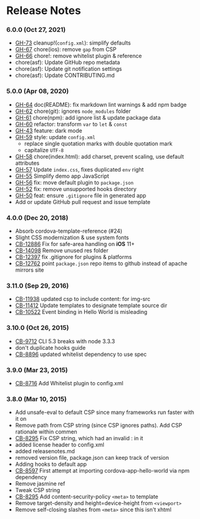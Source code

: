 <!--
#
# Licensed to the Apache Software Foundation (ASF) under one
# or more contributor license agreements.  See the NOTICE file
# distributed with this work for additional information
# regarding copyright ownership.  The ASF licenses this file
# to you under the Apache License, Version 2.0 (the
# "License"); you may not use this file except in compliance
# with the License.  You may obtain a copy of the License at
# 
# http://www.apache.org/licenses/LICENSE-2.0
# 
# Unless required by applicable law or agreed to in writing,
# software distributed under the License is distributed on an
# "AS IS" BASIS, WITHOUT WARRANTIES OR CONDITIONS OF ANY
#  KIND, either express or implied.  See the License for the
# specific language governing permissions and limitations
# under the License.
#
-->
# Release Notes

### 6.0.0 (Oct 27, 2021)

* [GH-73](https://github.com/apache/cordova-app-hello-world/pull/73) cleanup!(`config.xml`): simplify defaults
* [GH-67](https://github.com/apache/cordova-app-hello-world/pull/67) chore(ios): remove `gap` from CSP
* [GH-66](https://github.com/apache/cordova-app-hello-world/pull/66) chore!: remove whitelist plugin & reference
* chore(asf): Update GitHub repo metadata
* chore(asf): Update git notification settings
* chore(asf): Update CONTRIBUTING.md

### 5.0.0 (Apr 08, 2020)

* [GH-64](https://github.com/apache/cordova-app-hello-world/pull/64) doc(README): fix markdown lint warnings & add npm badge
* [GH-62](https://github.com/apache/cordova-app-hello-world/pull/62) chore(git): ignores `node_modules` folder
* [GH-61](https://github.com/apache/cordova-app-hello-world/pull/61) chore(npm): add ignore list & update package data
* [GH-60](https://github.com/apache/cordova-app-hello-world/pull/60) refactor: transform `var` to `let` & `const`
* [GH-43](https://github.com/apache/cordova-app-hello-world/pull/43) feature: dark mode
* [GH-59](https://github.com/apache/cordova-app-hello-world/pull/59) style: update `config.xml`
  * replace single quotation marks with double quotation mark
  * capitalize `UTF-8`
* [GH-58](https://github.com/apache/cordova-app-hello-world/pull/58) chore(index.html): add charset, prevent scaling, use default attributes
* [GH-57](https://github.com/apache/cordova-app-hello-world/pull/57) Update `index.css`, fixes duplicated `env` right
* [GH-55](https://github.com/apache/cordova-app-hello-world/pull/55) Simplify demo app JavaScript
* [GH-56](https://github.com/apache/cordova-app-hello-world/pull/56) fix: move default plugin to `package.json`
* [GH-52](https://github.com/apache/cordova-app-hello-world/pull/52) fix: remove unsupported hooks directory
* [GH-50](https://github.com/apache/cordova-app-hello-world/pull/50) feat: ensure `.gitignore` file in generated app
* Add or update GitHub pull request and issue template

### 4.0.0 (Dec 20, 2018)
* Absorb cordova-template-reference (#24)
* Slight CSS modernization & use system fonts
* [CB-12886](https://issues.apache.org/jira/browse/CB-12886) Fix for safe-area handling on **iOS** 11+
* [CB-14098](https://issues.apache.org/jira/browse/CB-14098) Remove unused res folder
* [CB-12397](https://issues.apache.org/jira/browse/CB-12397) fix .gitignore for plugins & platforms
* [CB-12762](https://issues.apache.org/jira/browse/CB-12762) point `package.json` repo items to github instead of apache mirrors site

### 3.11.0 (Sep 29, 2016)
* [CB-11938](https://issues.apache.org/jira/browse/CB-11938) updated csp to include content: for img-src
* [CB-11412](https://issues.apache.org/jira/browse/CB-11412) Update templates to designate template source dir
* [CB-10522](https://issues.apache.org/jira/browse/CB-10522) Event binding in Hello World is misleading

### 3.10.0 (Oct 26, 2015)
* [CB-9712](https://issues.apache.org/jira/browse/CB-9712) CLI 5.3 breaks with node 3.3.3
* don't duplicate hooks guide
* [CB-8896](https://issues.apache.org/jira/browse/CB-8896) updated whitelist dependency to use spec

### 3.9.0 (Mar 23, 2015)
* [CB-8716](https://issues.apache.org/jira/browse/CB-8716) Add Whitelist plugin to config.xml

### 3.8.0 (Mar 10, 2015)
* Add unsafe-eval to default CSP since many frameworks run faster with it on
* Remove path from CSP string (since CSP ignores paths). Add CSP rationale within commen 
* [CB-8295](https://issues.apache.org/jira/browse/CB-8295) Fix CSP string, which had an invalid : in it
* added license header to config.xml
* added releasenotes.md
* removed version file, package.json can keep track of version
* Adding hooks to default app
* [CB-8597](https://issues.apache.org/jira/browse/CB-8597) First attempt at importing cordova-app-hello-world via npm dependency
* Remove jasmine ref
* Tweak CSP string
* [CB-8295](https://issues.apache.org/jira/browse/CB-8295) Add content-security-policy `<meta>` to template
* Remove target-density and height=device-height from `<viewport>`
* Remove self-closing slashes from `<meta>` since this isn't xhtml
